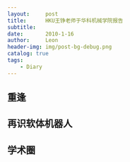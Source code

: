```yaml
---
layout:     post
title:      HKU王铮老师于华科机械学院报告
subtitle:   
date:       2010-1-16
author:     Leon
header-img: img/post-bg-debug.png
catalog: true
tags:
    - Diary
---
```


## 重逢

## 再识软体机器人

## 学术圈
